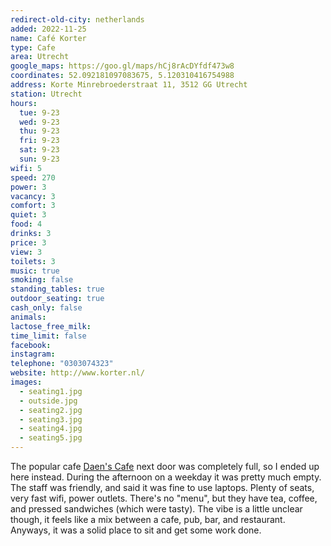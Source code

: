 ```yaml
---
redirect-old-city: netherlands
added: 2022-11-25
name: Café Korter
type: Cafe
area: Utrecht
google_maps: https://goo.gl/maps/hCj8rAcDYfdf473w8
coordinates: 52.092181097083675, 5.120310416754988
address: Korte Minrebroederstraat 11, 3512 GG Utrecht
station: Utrecht
hours:
  tue: 9-23
  wed: 9-23
  thu: 9-23
  fri: 9-23
  sat: 9-23
  sun: 9-23
wifi: 5
speed: 270
power: 3
vacancy: 3
comfort: 3
quiet: 3
food: 4
drinks: 3
price: 3
view: 3
toilets: 3
music: true
smoking: false
standing_tables: true
outdoor_seating: true
cash_only: false
animals: 
lactose_free_milk: 
time_limit: false
facebook: 
instagram: 
telephone: "0303074323"
website: http://www.korter.nl/
images:
  - seating1.jpg
  - outside.jpg
  - seating2.jpg
  - seating3.jpg
  - seating4.jpg
  - seating5.jpg
---
```


The popular cafe [Daen's Cafe](https://cafeandcowork.com/netherlands/daens-cafe/) next door was completely full, so I ended up here instead. During the afternoon on a weekday it was pretty much empty. The staff was friendly, and said it was fine to use laptops. Plenty of seats, very fast wifi, power outlets. There's no "menu", but they have tea, coffee, and pressed sandwiches (which were tasty). The vibe is a little unclear though, it feels like a mix between a cafe, pub, bar, and restaurant. Anyways, it was a solid place to sit and get some work done.

